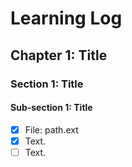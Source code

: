 # Learning Log

## Chapter 1: Title
### Section 1: Title
#### Sub-section 1: Title
- [x] File: path.ext
 - [x] Text.
 - [ ] Text.